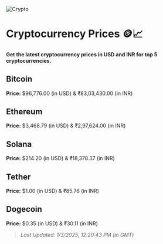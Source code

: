 
![Crypto](https://www.techguide.com.au/wp-content/uploads/2020/11/crypto3.jpeg)

# Cryptocurrency Prices 🪙📈

#### Get the latest cryptocurrency prices in USD and INR for top 5 cryptocurrencies.

## Bitcoin

**Price:** $96,776.00 (in USD) & ₹83,03,430.00 (in INR)

## Ethereum

**Price:** $3,468.79 (in USD) & ₹2,97,624.00 (in INR)

## Solana

**Price:** $214.20 (in USD) & ₹18,378.37 (in INR)

## Tether

**Price:** $1.00 (in USD) & ₹85.76 (in INR)

## Dogecoin

**Price:** $0.35 (in USD) & ₹30.11 (in INR)

> _Last Updated: 1/3/2025, 12:20:43 PM (in GMT)_

